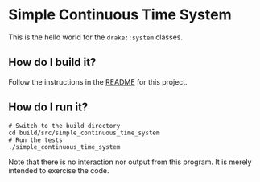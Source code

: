 # Simple Continuous Time System

This is the hello world for the `drake::system` classes.

## How do I build it?

Follow the instructions in the [README](../../README.md) for this project.

## How do I run it?

```
# Switch to the build directory
cd build/src/simple_continuous_time_system
# Run the tests
./simple_continuous_time_system
```

Note that there is no interaction nor output from this program. It is merely intended to exercise the code.